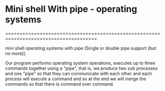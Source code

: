 # Mini shell With pipe - operating systems 
======================================================================================

mini shell operating systems with pipe (Single or double pipe support (but no more)).

Our program performs operating system operations, executes up to three commands together using a "pipe", that is, 
we produce two sub processes and one "pipe" so that they can communicate with each other and each process will execute a command 
and so at the end we will merge the commands so that there is command over command.
